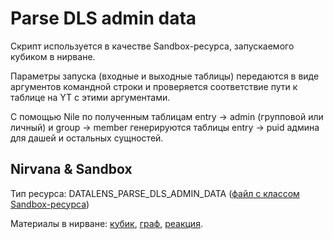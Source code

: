 # Parse DLS admin data

Скрипт используется в качестве Sandbox-ресурса, запускаемого кубиком в нирване.

Параметры запуска (входные и выходные таблицы) передаются в виде аргументов командной строки и проверяется соответствие пути к таблице на YT с этими аргументами.

С помощью Nile по полученным таблицам entry -> admin (групповой или личный) и group -> member генерируются таблицы entry -> puid админа для дашей и остальных сущностей.

## Nirvana & Sandbox

Тип ресурса: DATALENS_PARSE_DLS_ADMIN_DATA ([файл с классом Sandbox-ресурса](https://arcanum.yandex-team.ru/arc_vcs/sandbox/projects/datalens/resources/__init__.py))

Материалы в нирване: [кубик](https://nirvana.yandex-team.ru/operation/69d066d0-91fa-498b-b643-e9013fcc6bac), [граф](https://nirvana.yandex-team.ru/flow/cee0d5ae-c1c2-413d-aa7f-d7e69ab5edc6/8e250038-23d4-42a9-a353-d84b4a5d62c7/graph), [реакция](https://nirvana.yandex-team.ru/browse?selected=13716551).
